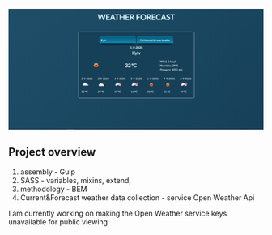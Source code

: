 ![image alt](images/weather.png)
## Project overview


1. assembly - Gulp
2. SASS - variables, mixins, extend, 
3. methodology - BEM
4. Current&Forecast weather data collection - service Open Weather Api



I am currently working on making the Open Weather service keys unavailable for public viewing